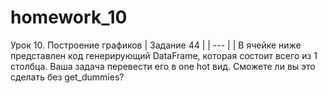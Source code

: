 # homework_10
Урок 10. Построение графиков
| Задание 44 |
| --- |
| В ячейке ниже представлен код генерирующий DataFrame, которая состоит всего из 1 столбца. 
Ваша задача перевести его в one hot вид. Сможете ли вы это сделать без get_dummies?
